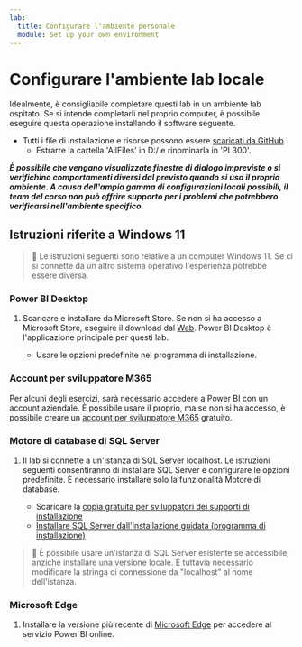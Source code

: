 ```yaml
---
lab:
  title: Configurare l'ambiente personale
  module: Set up your own environment
---
```


# Configurare l'ambiente lab locale

Idealmente, è consigliabile completare questi lab in un ambiente lab ospitato. Se si intende completarli nel proprio computer, è possibile eseguire questa operazione installando il software seguente.

- Tutti i file di installazione e risorse possono essere [scaricati da GitHub](https://github.com/MicrosoftLearning/PL-300-Microsoft-Power-BI-Data-Analyst/raw/Main/AllfilesDownload.zip).
  - Estrarre la cartella 'AllFiles' in D:/ e rinominarla in 'PL300'.

***È possibile che vengano visualizzate finestre di dialogo impreviste o si verifichino comportamenti diversi dal previsto quando si usa il proprio ambiente. A causa dell'ampia gamma di configurazioni locali possibili, il team del corso non può offrire supporto per i problemi che potrebbero verificarsi nell'ambiente specifico.***

## Istruzioni riferite a Windows 11

> &#128221; Le istruzioni seguenti sono relative a un computer Windows 11. Se ci si connette da un altro sistema operativo l'esperienza potrebbe essere diversa.

### Power BI Desktop

1. Scaricare e installare da Microsoft Store. Se non si ha accesso a Microsoft Store, eseguire il download dal [Web](https://www.microsoft.com/download/details.aspx?id=58494). Power BI Desktop è l'applicazione principale per questi lab.

    - Usare le opzioni predefinite nel programma di installazione.

### Account per sviluppatore M365

Per alcuni degli esercizi, sarà necessario accedere a Power BI con un account aziendale. È possibile usare il proprio, ma se non si ha accesso, è possibile creare un [account per sviluppatore M365](https://developer.microsoft.com/en-us/microsoft-365/dev-program) gratuito.

### Motore di database di SQL Server

1. Il lab si connette a un'istanza di SQL Server localhost. Le istruzioni seguenti consentiranno di installare SQL Server e configurare le opzioni predefinite. È necessario installare solo la funzionalità Motore di database.

    - Scaricare la [copia gratuita per sviluppatori dei supporti di installazione](https://www.microsoft.com/sql-server/sql-server-downloads?SilentAuth=1&f=255&MSPPError=-2147217396&rtc=1)
    - [Installare SQL Server dall'Installazione guidata (programma di installazione)](https://learn.microsoft.com/sql/database-engine/install-windows/install-sql-server-from-the-installation-wizard-setup)

> &#128221; È possibile usare un'istanza di SQL Server esistente se accessibile, anziché installare una versione locale. È tuttavia necessario modificare la stringa di connessione da "localhost" al nome dell'istanza.

### Microsoft Edge

1. Installare la versione più recente di [Microsoft Edge](https://microsoft.com/edge) per accedere al servizio Power BI online.
